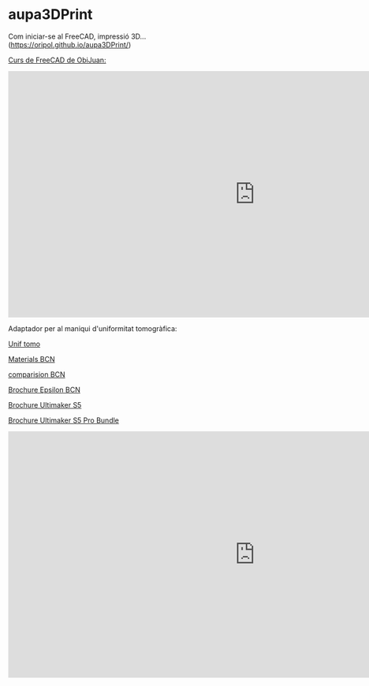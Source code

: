 # aupa3DPrint
Com iniciar-se al FreeCAD, impressió 3D... (https://oripol.github.io/aupa3DPrint/)

[Curs de FreeCAD de ObiJuan:](https://www.youtube.com/playlist?list=PLmnz0JqIMEzWQV-3ce9tVB_LFH9a91YHf)

<iframe width="1000" height="500" src="https://www.youtube.com/embed/videoseries?list=PLmnz0JqIMEzWQV-3ce9tVB_LFH9a91YHf" frameborder="0" allow="accelerometer; autoplay; encrypted-media; gyroscope; picture-in-picture" allowfullscreen></iframe>

Adaptador per al maniqui d'uniformitat tomogràfica:

[Unif tomo](https://github.com/oripol/aupa3DPrint/blob/master/uniftomo.stl)

[Materials BCN](https://github.com/oripol/aupa3DPrint/blob/master/White-Paper-BCN3D-Guide-fiber-filled-materials.pdf)

[comparision BCN](https://github.com/oripol/aupa3DPrint/blob/master/BCN3D-printer-comparison-sheet.pdf)

[Brochure Epsilon BCN](https://github.com/oripol/aupa3DPrint/blob/master/Datasheet-Epsilon-EN.pdf)

[Brochure Ultimaker S5](https://github.com/oripol/aupa3DPrint/blob/master/UltimakerS5.pdf)

[Brochure Ultimaker S5 Pro Bundle](https://github.com/oripol/aupa3DPrint/blob/master/UltimakerS5ProBundle.pdf)

<iframe width="1000" height="500" src="https://www.youtube.com/embed/QeiJPYGxTxc" frameborder="0" allow="accelerometer; autoplay; encrypted-media; gyroscope; picture-in-picture" allowfullscreen></iframe>

